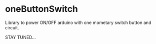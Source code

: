 # oneButtonSwitch
Library to power ON/OFF arduino with one mometary switch button
and circuit.

STAY TUNED...
